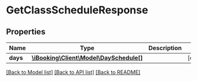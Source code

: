 # GetClassScheduleResponse

## Properties
Name | Type | Description | Notes
------------ | ------------- | ------------- | -------------
**days** | [**\iBooking\Client\Model\DaySchedule[]**](DaySchedule.md) |  | [optional] 

[[Back to Model list]](../../README.md#documentation-for-models) [[Back to API list]](../../README.md#documentation-for-api-endpoints) [[Back to README]](../../README.md)

